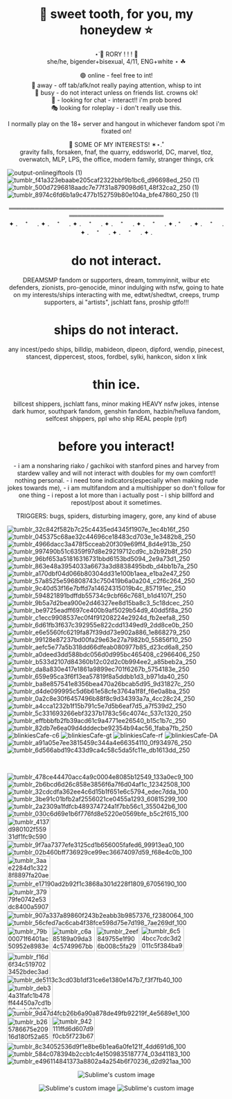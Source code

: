 <h1 align="center"> 🍎 sweet tooth, for you, my honeydew ⭐️ </h1>
<p align="center">
⋆˙🥧   RORY  ! ! ! 🍎<br/>
she/he, bigender+bisexual, 4/11, ENG+white ⋆ ☘︎<br/>
  <p align="center">
🟢 online - feel free to int!<br/>
🌙 away - off tab/afk/not really paying attention, whisp to int<br/>
🛑 busy - do not interact unless on friends list. crowns ok!<br/>
💬 - looking for chat - interact!! i'm prob bored<br/>
🎭 looking for roleplay - i don't really use this.<br/>
      <p align="center">
I normally play on the 18+ server and hangout in whichever fandom spot i'm fixated on!

  <p align="center">
🐞 SOME OF MY INTERESTS! ✶⋆.˚ <br/>
gravity falls, forsaken, fnaf, the quarry, eddsworld, DC, marvel, tloz, overwatch, MLP, LPS, the office, modern family, stranger things, crk

![output-onlinegiftools (1)](https://github.com/user-attachments/assets/a197c16a-1e76-4011-abb9-ceef0e695a79) ‎ ‎ ‎ ‎ ‎ ‎  ![tumblr_f41a323ebaabe205caf2322bbf9b1bc6_d96698ed_250 (1)](https://github.com/user-attachments/assets/c90f908a-f0b3-4ae3-95ec-48c21672e1c6)
![tumblr_500d7296818aadc7e77f31a879098d61_48f32ca2_250 (1)](https://github.com/user-attachments/assets/fe22bc5e-431b-49f5-b8c0-f0c0528b2af4)‎ ‎ ‎ ‎ ‎ ‎ ‎  ![tumblr_8974c6fd6b1a9c477b152759b80e104a_bfe47860_250 (1)](https://github.com/user-attachments/assets/d6424e74-208f-4941-bc8b-1066e0c9eb68)

  <p align="center">
  ════════════════════════════════════════════════════════════════════════<br/>
✦ . 　⁺ 　 . ✦ . 　⁺ 　 . ✦ . 　⁺ 　 . ✦ . 　⁺ 　 . ✦ . 　⁺ 　 . ✦ . ⁺ 　 . ✦ . 　⁺ 　 . ✦ . 　⁺ 　 . ✦ . 　⁺ 　 . ✦ . 

<h1 align="center">do not interact.</h1>
  <p align="center">
DREAMSMP fandom or supporters, dream, tommyinnit, wilbur etc defenders, zionists, pro-genocide, minor indulging with nsfw, going to hate on my interests/ships interacting with me, edtwt/shedtwt, creeps, trump supporters, ai "artists", jschlatt fans, proship gtfo!!!
    
<h1 align="center">ships do not interact.</h1>
  <p align="center">
any incest/pedo ships, billdip, mabideon, dipeon, dipford, wendip, pinecest, stancest, dippercest, stoos, fordbel, sylki, hankcon, sidon x link

<h1 align="center">thin ice.</h1>
  <p align="center">
billcest shippers, jschlatt fans, minor making HEAVY nsfw jokes, intense dark humor, southpark fandom, genshin fandom, hazbin/helluva fandom, selfcest shippers, ppl who ship REAL people (rpf)

<h1 align="center">before you interact!</h1>
  <p align="center">
- i am a nonsharing riako / gachikoi with stanford pines and harvey from stardew valley and will not interact with doubles for my own comfort!! nothing personal.
- i need tone indicators(especially when making rude jokes towards me),
- i am multifandom and a multishipper so don't follow for one thing
- i repost a lot more than i actually post
- i ship billford and repost/post about it sometimes.<br/>
      <p align="center">
TRIGGERS: bugs, spiders, disturbing imagery, gore, any kind of abuse


![tumblr_32c842f582b7c25c4435ed4345f1907e_1ec4b16f_250](https://github.com/user-attachments/assets/b41f9115-1d2e-48f7-9c3e-b89f091b51eb) ![tumblr_045375c68ae32c44696ce18483cd703e_1e3482b8_250](https://github.com/user-attachments/assets/5002243d-9b03-4428-a2e2-2475062d7b7f) ![tumblr_4966dacc3a478f5cceab20f309e69ff4_8d4e913b_250](https://github.com/user-attachments/assets/e8c68898-111b-4e6c-a4cd-716bb3488f42) ![tumblr_997490b51c6359f97d8e29219712cd9c_b2b92b8f_250](https://github.com/user-attachments/assets/864a0fd8-bbf9-48c4-93c5-65c9dfd709c1) ![tumblr_96bf653a51816316731bbd6153bd5094_2e9a73d1_250](https://github.com/user-attachments/assets/459cc625-4c33-4a25-9ee3-9de039a0f446) ![tumblr_863e48a3954033a6673a3d8838495bdb_d4bb1b7a_250](https://github.com/user-attachments/assets/d5e3d3bf-677c-4c93-ad36-f439f7a1e627) ![tumblr_a170dbf04d066b80304dd31e100b1aea_e1ba2e47_250](https://github.com/user-attachments/assets/663a0ea6-d1de-4cb9-8243-bfcc45dbb27d) ![tumblr_57a8525e596808743c750419b6a0a204_c2f6c264_250](https://github.com/user-attachments/assets/d10d18d1-8f6c-4bdb-9a21-130cf9a45173) ![tumblr_9c40d53f16e7bffd7a14624315019b4c_857191ec_250](https://github.com/user-attachments/assets/29e98281-0a95-4cc8-9eb1-c74c5b5b8ca7) ![tumblr_594821891bdffdb55734c9cbf66c7681_b1d4107f_250](https://github.com/user-attachments/assets/376ad3db-e51e-48f4-8bfc-c304ddff4d18)  ![tumblr_9b5a7d2bea900e2d46327ee8d15ba8c3_5c18dcec_250](https://github.com/user-attachments/assets/23c16300-8373-468e-8700-c600713ff3b3) ![tumblr_be9725eadff697ce400b9af5029b54d9_40dd5f8a_250](https://github.com/user-attachments/assets/a96318c7-6937-4bb2-9dbf-7c69a4414210) ![tumblr_c1ecc9908537ec0f4f91208224e2924d_fb2eefa8_250](https://github.com/user-attachments/assets/93a0279d-e996-479b-8b01-eccaf41837c6) ![tumblr_6d61fb3f637c392955e822cdd1349ed9_2dd8ce0b_250](https://github.com/user-attachments/assets/5dc17fb7-2d1f-4125-9bbf-f01b0ba803a6) ![tumblr_e6e5560fc6219fa87f39dd73e902a886_1e868279_250](https://github.com/user-attachments/assets/20a56daa-a11f-4399-97b5-13bff38374a2) ![tumblr_99128e87237bd00fa29e63e27a7982b0_55856f10_250](https://github.com/user-attachments/assets/e2c6efb5-c61f-46a8-8ac8-38233b1bbbfe) ![tumblr_aefc5e77a5b318dd66dfeab080977b85_d23cd6a8_250](https://github.com/user-attachments/assets/8d81741e-63d6-41fb-a978-ad1e3346a1dc) ![tumblr_a0deed3dd588bdc056d0d995bc465408_c2966406_250](https://github.com/user-attachments/assets/e8f17f5f-1a38-4125-b146-d1c2e9b6ade9) ![tumblr_b533d2107d84360b12c02d2c0b994ee2_a85beb2a_250](https://github.com/user-attachments/assets/2d041833-0136-421c-af96-351d215ce25f) ![tumblr_da8a830e417e1861a9899ec701f6267b_5754183e_250](https://github.com/user-attachments/assets/912e0487-68f3-4310-abd8-93359fc5388d) ![tumblr_659e95ca3f6f13ea57819f8a5ddbb1d3_b971da40_250](https://github.com/user-attachments/assets/96f7cd18-3f83-46a9-b79b-ac5b4b6360b4) ![tumblr_ba8e857541e8356bea470a26bcab5d95_9d31827c_250](https://github.com/user-attachments/assets/1c7134f9-4ef5-4271-bc1a-43e5b833dee9) ![tumblr_d4de099995c5d6b61e58cfe3764a1f8f_f6e0a8ba_250](https://github.com/user-attachments/assets/6371fe0a-5e97-4de7-9a9b-8f4ff5d1575f) ![tumblr_0a2c8e30f6457496b88f8c9d34393a7a_4cc28c24_250](https://github.com/user-attachments/assets/5a303576-2512-4c4d-a599-3cd7726bfc9c) ![tumblr_a4cca1232b1f15b791c5e7d5b6eaf7d5_a7f539d2_250](https://github.com/user-attachments/assets/37caf2d0-8099-4627-a0b7-738943c80c75) ![tumblr_5c331693266ebf3237b1783c56c4074c_537c1320_250](https://github.com/user-attachments/assets/79ed1fb1-542f-459e-a372-19e5b054c7bb) ![tumblr_effbbbfb2fb39acd61c9a4771ee26540_b15c1b7c_250](https://github.com/user-attachments/assets/986c86bf-b735-46d4-9954-91a2c32819ab) ![tumblr_82db7e6ea09d4dddecbe92354b94ac56_1faba7fb_250](https://github.com/user-attachments/assets/d28161cc-2d75-4eb6-a000-383cdbd9ce73) ![blinkiesCafe-c6](https://github.com/user-attachments/assets/270b8cf4-89c7-4be1-96f9-967582ecb028) ![blinkiesCafe-gt](https://github.com/user-attachments/assets/90d8d607-04f3-4363-9946-b89c674e24f6) ![blinkiesCafe-rf](https://github.com/user-attachments/assets/261bcf8d-2949-4463-9376-6cf9fcc5df64) ![blinkiesCafe-DA](https://github.com/user-attachments/assets/f054b457-3289-4ee4-bedb-654280da40ed) ![tumblr_a91a05e7ee3815459c344a4e66354110_0f934976_250](https://github.com/user-attachments/assets/62f60a4c-6da9-4d6b-a084-bc80a4947a79) ![tumblr_6d566abd19c433d9ca4c58c5da5fc11e_db1613dd_250](https://github.com/user-attachments/assets/d852d2b2-bdc9-4cc7-be1f-474408b062bd)





 <br/>

![tumblr_478ce44470acc4a9c0004e8085b12549_133a0ec9_100](https://github.com/user-attachments/assets/bf2ac862-d934-4180-9fa0-229fc7adf959) ![tumblr_2b6bcd6d26c858e3856f6a7f6d04af1c_12342508_100](https://github.com/user-attachments/assets/adcc1762-d88b-462f-a24a-a7eb85726800) ![tumblr_32cdcdfa362ee4c6d15b1f651e6c5794_edec7dda_100](https://github.com/user-attachments/assets/3f90cd1d-5dfe-403e-8d59-c2627cff1845) ![tumblr_3be91c01bfb2af2556021ce0455a1293_60815299_100](https://github.com/user-attachments/assets/7b0c9709-09ce-4caf-86ae-7daa81f27c60) ![tumblr_2a2309a1fdfcb489374724a1f7bb56c1_355042b6_100](https://github.com/user-attachments/assets/8a464a7d-d3bc-4da8-ac95-31cc0b1caf12) ![tumblr_030c6d69e1b6f776fd8e5220e0569bfe_b5c2f615_100](https://github.com/user-attachments/assets/f4ad3e1e-8864-4f5b-99e1-3e8e2dad4c0f) <img width="99" height="55" alt="tumblr_4137d980102f55931df1fc9c5902e8c5_00da2df5_100" src="https://github.com/user-attachments/assets/ecf9beeb-2df9-4aee-961b-098b725995aa" /> ![tumblr_9f7aa7377efe3125cd1b656005fafed6_99913ea0_100](https://github.com/user-attachments/assets/a0cd010d-7236-4b8c-afa4-bdd1bf0d7d46) ![tumblr_02b460bff736929ce99ec36674097d59_f68e4c0b_100](https://github.com/user-attachments/assets/d9acc603-7b76-4ef1-af7c-0122bc07fd3e) <img width="99" height="56" alt="tumblr_3aae2284d1c3228f8897fa20ae8fa5d9_0c0cfa9f_100" src="https://github.com/user-attachments/assets/e6a855b8-679f-4fb5-9797-5fa0abd86bd1" /> ![tumblr_e17190ad2b92f1c3868a301d228f1809_67056190_100](https://github.com/user-attachments/assets/954634eb-d35e-42e6-9860-87f1457ebb72) <img width="99" height="56" alt="tumblr_37979fe0742e53dc8400a59078dded9b_59ddc46e_100" src="https://github.com/user-attachments/assets/4358caf8-64bf-42a2-99f7-beb64382544a" /> ![tumblr_907a337a89860f243b2eabb3b9857376_f2380064_100](https://github.com/user-attachments/assets/327380e7-ee21-4c2a-bf9b-264576d9939c) ![tumblr_56cfed7ac6cab4f38fce598d75e7d198_7ae269df_100](https://github.com/user-attachments/assets/7df99662-0b25-4f7c-8e26-da1e337e2b43) <img width="99" height="56" alt="tumblr_79b00071f6401ac50952e8983ea529c7_1ba65c63_100" src="https://github.com/user-attachments/assets/28e7bec7-4d5c-4a11-a5f1-44969408c9e9" /> <img width="99" height="56" alt="tumblr_c6a85189a09da34c5749967bb1941dcd_a3120283_100" src="https://github.com/user-attachments/assets/b7f5d49d-f4ef-412a-b045-1cdd13d6fe3c" /> <img width="99" height="56" alt="tumblr_2eef849755e1f906b008c5fa29ff1c60_b57c7df9_100" src="https://github.com/user-attachments/assets/b4b4cf76-cb51-419f-b82a-6e5db4a08be8" /> <img width="99" height="57" alt="tumblr_6c54bcc7cdc3d2011c5f384ba9119c71_079f4a0d_100" src="https://github.com/user-attachments/assets/a779f9b8-b028-4caa-be7d-18db49ff0457" /> <img width="99" height="55" alt="tumblr_f16d6f34c5197023452bdec3ad0a89cd_ae034d56_100" src="https://github.com/user-attachments/assets/93cc9f2a-9de4-435f-9ea8-23aca94979e0" /> ![tumblr_de5113c3cd03b1df31ce6e1380e147b7_f3f7fb40_100](https://github.com/user-attachments/assets/966b9565-db17-497e-8691-934429afd6fe) <img width="105" height="60" alt="tumblr_deb34a31fafc1b478ff44450a7cd1b89_ede608d3_250" src="https://github.com/user-attachments/assets/2dbf590f-8437-4287-b7f8-92e92ad60cba" /> ![tumblr_9d47d4fcb26b6a90a878de49fb92219f_4e5689e1_100](https://github.com/user-attachments/assets/dca3f76f-ed84-4f88-88d5-0b4db497cc7f) <img width="99" height="56" alt="tumblr_b265786675e20916d180f52a65a0dce0_c464923f_100" src="https://github.com/user-attachments/assets/d279da31-808c-493e-b881-866a42fb5b3a" /> <img width="99" height="57" alt="tumblr_942111ffd6d607d9f0cb5f723b673af9_f23c4942_100" src="https://github.com/user-attachments/assets/aa6a29d4-9252-48e2-896c-314387674773" /> ![tumblr_8c34052536d9f1e8be6b1ea6a0fe121f_4dd691d6_100](https://github.com/user-attachments/assets/78fcfc27-9953-4cf9-a0a2-3f03bac96de1) ![tumblr_584c078394b2ccb1c4e1509835187774_03d41183_100](https://github.com/user-attachments/assets/75f51f25-4b18-4cc1-b8d7-a343b375c6fc) ![tumblr_e496114841373a8802a4a254b6f70236_d2d921aa_100](https://github.com/user-attachments/assets/c1e65133-efb7-4091-a8c9-a356341b73d4)



<p align="center">
  <img src="https://github.com/user-attachments/assets/9abb1e41-9e30-4f8d-8fa0-1d5ed4f4286d?raw=true" alt="Sublime's custom image"/>
</p>
<p align="center">
  <img src="https://github.com/user-attachments/assets/5962119e-ab57-4743-992d-5f2883211a0f?raw=true" alt="Sublime's custom image"/>   <img src="https://github.com/user-attachments/assets/2e861f7c-83b2-42bb-937a-f07bcf3637c9?raw=true" alt="Sublime's custom image"/>
</p>























 









